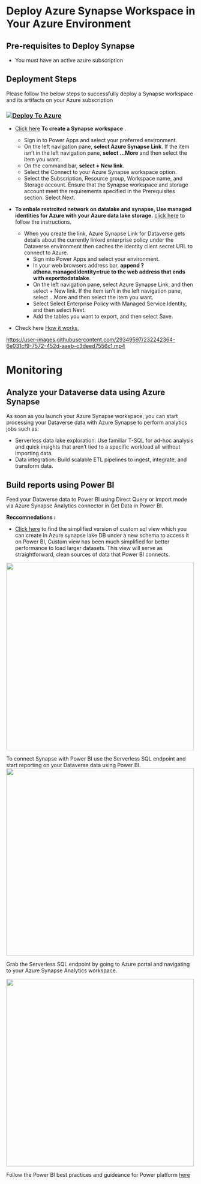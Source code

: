# Deploy Azure Synapse Workspace in Your Azure Environment

## Pre-requisites to Deploy Synapse

- You must have an active azure subscription

## Deployment Steps
Please follow the below steps to successfully deploy a Synapse workspace and its artifacts on your Azure subscription

###     [![Deploy To Azure](/Images/deploytoazure.svg?sanitize=true)](https://portal.azure.com/#create/Microsoft.Template/uri/https%3A%2F%2Fraw.githubusercontent.com%2Fmicrosoft%2Fpowercat-automation-kit%2FFlow-byodl%2FAutomationKit_Flow_BYODL%2FARMTemplate%2Fazuredeploy.json)

- [Click here](https://portal.azure.com/#create/Microsoft.Synapse) **To create a Synapse workspace** .

    - Sign in to Power Apps and select your preferred environment.
    - On the left navigation pane, **select Azure Synapse Link**. If the item isn’t in the left navigation pane, **select …More** and then select the item you want.
    - On the command bar, **select + New link**.
    - Select the Connect to your Azure Synapse workspace option.
    - Select the Subscription, Resource group, Workspace name, and Storage account. Ensure that the Synapse workspace and storage account meet the requirements specified in the Prerequisites section. Select Next.

- **To enbale restrcited network on datalake and synapse, Use managed identities for Azure with your Azure data lake storage.** [click here](https://github.com/microsoft/powercat-automation-kit/blob/Flow-byodl/AutomationKit_Flow_BYODL/Control%20Center/Flow%20Monitoring/Flow%20Monitoring%20with%20Azure%20Synapse%20link/Synapse-with-managed-identity/readme.md) to follow the instructions.

     * When you create the link, Azure Synapse Link for Dataverse gets details about the currently linked enterprise policy under the Dataverse environment then caches the identity client secret URL to connect to Azure.
        - Sign into Power Apps and select your environment.
        - In your web browsers address bar, **append ?athena.managedIdentity=true to the web address that ends with exporttodatalake**.
        - On the left navigation pane, select Azure Synapse Link, and then select + New link. If the item isn’t in the left navigation pane, select …More and then select the item you want.
       - Select Select Enterprise Policy with Managed Service Identity, and then select Next.
       - Add the tables you want to export, and then select Save.

- Check here [How it works](https://learn.microsoft.com/en-us/power-apps/maker/data-platform/export-to-data-lake), 

https://user-images.githubusercontent.com/29349597/232242364-6e031cf9-7572-452d-aaeb-c3deed7556c1.mp4

# Monitoring 

## Analyze your Dataverse data using Azure Synapse
As soon as you launch your Azure Synapse workspace, you can start processing your Dataverse data with Azure Synapse to perform analytics jobs such as:
- Serverless data lake exploration: Use familiar T-SQL for ad-hoc analysis and quick insights that aren’t tied to a specific workload all without importing data.
- Data integration: Build scalable ETL pipelines to ingest, integrate, and transform data.

## Build reports using Power BI

Feed your Dataverse data to Power BI using Direct Query or Import mode via Azure Synapse Analytics connector in Get Data in Power BI. 

**Reccomnedations :**

- [Click here](https://github.com/microsoft/powercat-automation-kit/blob/c192589e5dd795ab5ff66ac2f8d8b9304d55ddfb/AutomationKit_Flow_BYODL/Control%20Center/Flow%20Monitoring/Power%20BI/Scripts/flowsessionview.sql) to find the simplified version of custom sql view which you can create in Azure synapse lake DB under a new schema to access it on Power BI, Custom view has been much simplified for better performance to load larger datasets. This view will serve as straightforward, clean sources of data that Power BI connects.

<img src="https://user-images.githubusercontent.com/29349597/232245432-930bc4bc-a895-4b35-8ad9-d39a2b7c87a0.png" width="500"/>

To connect Synapse with Power BI use the Serverless SQL endpoint and start reporting on your Dataverse data using Power BI. 
<img src="https://user-images.githubusercontent.com/29349597/232245861-35c52a34-a89a-46c1-89bf-4bc415498505.png" width="500" />

Grab the Serverless SQL endpoint by going to Azure portal and navigating to your Azure Synapse Analytics workspace.

<img src="https://user-images.githubusercontent.com/29349597/232245894-dc109c1d-af37-4ff6-b75b-1e72833bc7d6.png" width="500" />



Follow the Power BI best practices and guideance for Power platform [here](https://learn.microsoft.com/en-us/power-bi/guidance/powerbi-modeling-guidance-for-power-platform) 
